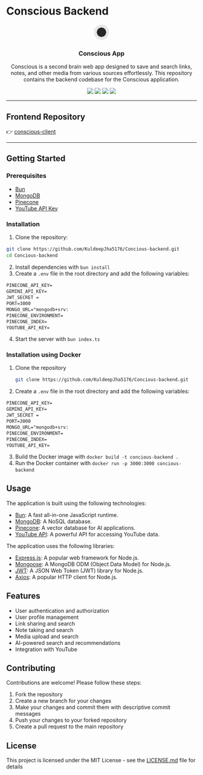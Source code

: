# Conscious Backend

<p align="center">
  <a href="https://github.com/KuldeepJha5176/Concious-backend">
    <img src="https://raw.githubusercontent.com/KuldeepJha5176/Concious-frontend/main/public/logo.png" alt="Logo" width="40px" />
  </a>
</p>

<h3 align="center">Conscious App</h3>

<p align="center">
  Conscious is a second brain web app designed to save and search links, notes, and other media from various sources effortlessly. This repository contains the backend codebase for the Conscious application.
</p>

<p align="center">
  <img src="https://img.shields.io/github/languages/top/KuldeepJha5176/Concious-backend" />
  <img src="https://img.shields.io/github/license/KuldeepJha5176/Concious-backend" />
  <img src="https://img.shields.io/github/repo-size/KuldeepJha5176/Concious-backend" />
  <img src="https://img.shields.io/github/last-commit/KuldeepJha5176/Concious-backend" />
</p>

---

## Frontend Repository

👉 [conscious-client](https://github.com/KuldeepJha5176/concious-frontend.git)

---

## Getting Started

### Prerequisites

- [Bun](https://bun.sh/)
- [MongoDB](https://www.mongodb.com/)
- [Pinecone](https://www.pinecone.io/)
- [YouTube API Key](https://developers.google.com/youtube/v3)

### Installation

1. Clone the repository:

```bash
git clone https://github.com/KuldeepJha5176/Concious-backend.git
cd Concious-backend
```
2.  Install dependencies with `bun install`
3.  Create a `.env` file in the root directory and add the following variables:

```
PINECONE_API_KEY=
GEMINI_API_KEY= 
JWT_SECRET = 
PORT=3000
MONGO_URL="mongodb+srv:
PINECONE_ENVIRONMENT=
PINECONE_INDEX=
YOUTUBE_API_KEY=
```

4.  Start the server with `bun index.ts`

### Installation using Docker

1.  Clone the repository
    ```bash
    git clone https://github.com/KuldeepJha5176/Concious-backend.git
    ```
2.  Create a `.env` file in the root directory and add the following variables:

```
PINECONE_API_KEY=
GEMINI_API_KEY= 
JWT_SECRET = 
PORT=3000
MONGO_URL="mongodb+srv:
PINECONE_ENVIRONMENT=
PINECONE_INDEX=
YOUTUBE_API_KEY=
```

3.  Build the Docker image with `docker build -t concious-backend .`
4.  Run the Docker container with `docker run -p 3000:3000 concious-backend`

## Usage

The application is built using the following technologies:

- [Bun](https://bun.sh/): A fast all-in-one JavaScript runtime.
- [MongoDB](https://www.mongodb.com/): A NoSQL database.
- [Pinecone](https://www.pinecone.io/): A vector database for AI applications.
- [YouTube API](https://developers.google.com/youtube/v3/): A powerful API for accessing YouTube data.

The application uses the following libraries:

- [Express.js](https://expressjs.com/): A popular web framework for Node.js.
- [Mongoose](https://mongoosejs.com/): A MongoDB ODM (Object Data Model) for Node.js.
- [JWT](https://jwt.io/): A JSON Web Token (JWT) library for Node.js.
- [Axios](https://axios-http.com/): A popular HTTP client for Node.js.


## Features

- User authentication and authorization
- User profile management
- Link sharing and search
- Note taking and search
- Media upload and search
- AI-powered search and recommendations
- Integration with YouTube



## Contributing

Contributions are welcome! Please follow these steps:

1. Fork the repository
2. Create a new branch for your changes
3. Make your changes and commit them with descriptive commit messages
4. Push your changes to your forked repository
5. Create a pull request to the main repository

## License  
This project is licensed under the MIT License - see the [LICENSE.md](LICENSE.md) file for details

